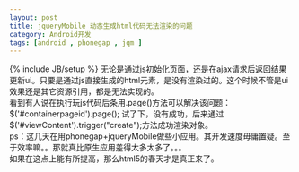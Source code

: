 ```yaml
---
layout: post
title: jqueryMobile 动态生成html代码无法渲染的问题
category: Android开发
tags: [android , phonegap , jqm ]
---
```

{% include JB/setup %}
 无论是通过js初始化页面，还是在ajax请求后返回结果更新ui。只要是通过js直接生成的html元素，是没有渲染过的。这个时候不管是ui效果还是其它资源引用，都是无法实现的。  
看到有人说在执行玩js代码后条用.page()方法可以解决该问题：$('#containerpageid').page();  
试了下，没有成功，后来通过$('#viewContent').trigger("create");方法成功渲染对象。  
ps：这几天在用phonegap+jqueryMobile做些小应用。其开发速度毋庸置疑。至于效率嘛。。那就真比原生应用差得太多太多了。。。  
如果在这点上能有所提高，那么html5的春天才是真正来了。  
